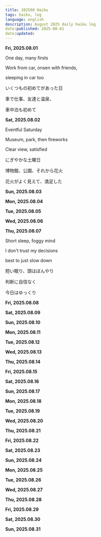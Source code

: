 ```yaml
---
title: 202508 Haiku
tags: haiku, log
language: english
description: August 2025 daily haiku log
date:published: 2025-08-01
date:updated:
---
```


**Fri, 2025.08.01**

One day, many firsts

Work from car, onsen with friends,

sleeping in car too


いくつもの初めてがあった日

車で仕事、友達と温泉、

車中泊も初めて


**Sat, 2025.08.02**

Eventful Saturday

Museum, park, then fireworks

Clear view, satisfied


にぎやかな土曜日

博物館、公園、それから花火

花火がよく見えて、満足した


**Sun, 2025.08.03**

**Mon, 2025.08.04**

**Tue, 2025.08.05**

**Wed, 2025.08.06**

**Thu, 2025.08.07**

Short sleep, foggy mind

I don't trust my decisions

best to just slow down


短い眠り、頭はぼんやり

判断に自信なく

今日はゆっくり


**Fri, 2025.08.08**

**Sat, 2025.08.09**

**Sun, 2025.08.10**

**Mon, 2025.08.11**

**Tue, 2025.08.12**

**Wed, 2025.08.13**

**Thu, 2025.08.14**

**Fri, 2025.08.15**

**Sat, 2025.08.16**

**Sun, 2025.08.17**

**Mon, 2025.08.18**

**Tue, 2025.08.19**

**Wed, 2025.08.20**

**Thu, 2025.08.21**

**Fri, 2025.08.22**

**Sat, 2025.08.23**

**Sun, 2025.08.24**

**Mon, 2025.08.25**

**Tue, 2025.08.26**

**Wed, 2025.08.27**

**Thu, 2025.08.28**

**Fri, 2025.08.29**

**Sat, 2025.08.30**

**Sun, 2025.08.31**
